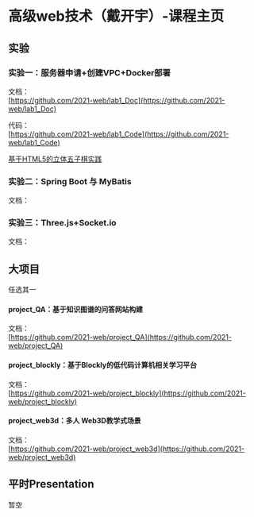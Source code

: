 # 高级web技术（戴开宇）-课程主页
## 实验
### 实验一：服务器申请+创建VPC+Docker部署
文档：  
[https://github.com/2021-web/lab1_Doc](https://github.com/2021-web/lab1_Doc)

代码：<br/>
[https://github.com/2021-web/lab1_Code](https://github.com/2021-web/lab1_Code)
<br/>

[基于HTML5的立体五子棋实践](https://github.com/2021-web/lab1_Code)
<br/>

### 实验二：Spring Boot 与 MyBatis  
文档：

### 实验三：Three.js+Socket.io 
文档：

## 大项目
任选其一  
#### project_QA：基于知识图谱的问答网站构建  
文档：    
[https://github.com/2021-web/project_QA](https://github.com/2021-web/project_QA)  

#### project_blockly：基于Blockly的低代码计算机相关学习平台  
文档：  
[https://github.com/2021-web/project_blockly](https://github.com/2021-web/project_blockly)  

#### project_web3d：多人 Web3D教学式场景
文档：  
[https://github.com/2021-web/project_web3d](https://github.com/2021-web/project_web3d)  

## 平时Presentation
暂空 
